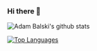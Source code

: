 ### Hi there 👋

![Adam Balski's github stats](https://github-readme-stats.vercel.app/api?hide=stars,prs,issues&username=AdamBalski&count_private=true&show_icons=true)


[![Top Languages](https://github-readme-stats.vercel.app/api/top-langs/?username=AdamBalski&layout=compact)](https://github.com/anuraghazra/github-readme-stats)


<!--
**AdamBalski/AdamBalski** is a ✨ _special_ ✨ repository because its `README.md` (this file) appears on your GitHub profile.

Here are some ideas to get you started:

- 🔭 I’m currently working on ...
- 🌱 I’m currently learning ...
- 👯 I’m looking to collaborate on ...
- 🤔 I’m looking for help with ...
- 💬 Ask me about ...
- 📫 How to reach me: ...
- 😄 Pronouns: ...
- ⚡ Fun fact: ...
-->

